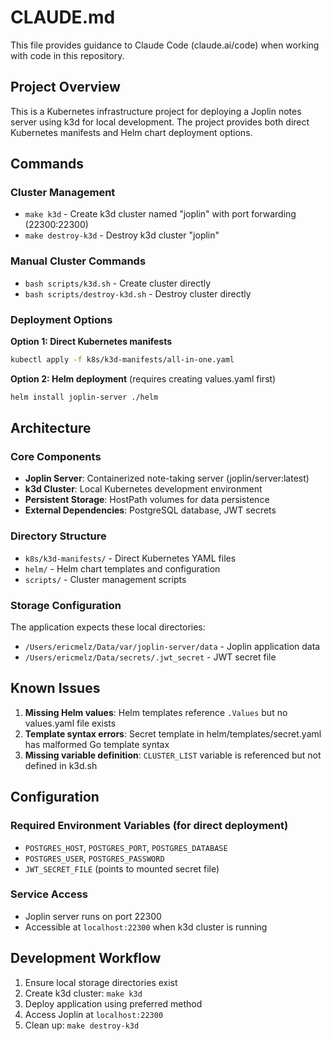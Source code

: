 # CLAUDE.md

This file provides guidance to Claude Code (claude.ai/code) when working with code in this repository.

## Project Overview

This is a Kubernetes infrastructure project for deploying a Joplin notes server using k3d for local development. The project provides both direct Kubernetes manifests and Helm chart deployment options.

## Commands

### Cluster Management
- `make k3d` - Create k3d cluster named "joplin" with port forwarding (22300:22300)
- `make destroy-k3d` - Destroy k3d cluster "joplin"

### Manual Cluster Commands
- `bash scripts/k3d.sh` - Create cluster directly
- `bash scripts/destroy-k3d.sh` - Destroy cluster directly

### Deployment Options

**Option 1: Direct Kubernetes manifests**
```bash
kubectl apply -f k8s/k3d-manifests/all-in-one.yaml
```

**Option 2: Helm deployment** (requires creating values.yaml first)
```bash
helm install joplin-server ./helm
```

## Architecture

### Core Components
- **Joplin Server**: Containerized note-taking server (joplin/server:latest)
- **k3d Cluster**: Local Kubernetes development environment
- **Persistent Storage**: HostPath volumes for data persistence
- **External Dependencies**: PostgreSQL database, JWT secrets

### Directory Structure
- `k8s/k3d-manifests/` - Direct Kubernetes YAML files
- `helm/` - Helm chart templates and configuration
- `scripts/` - Cluster management scripts

### Storage Configuration
The application expects these local directories:
- `/Users/ericmelz/Data/var/joplin-server/data` - Joplin application data
- `/Users/ericmelz/Data/secrets/.jwt_secret` - JWT secret file

## Known Issues

1. **Missing Helm values**: Helm templates reference `.Values` but no values.yaml file exists
2. **Template syntax errors**: Secret template in helm/templates/secret.yaml has malformed Go template syntax
3. **Missing variable definition**: `CLUSTER_LIST` variable is referenced but not defined in k3d.sh

## Configuration

### Required Environment Variables (for direct deployment)
- `POSTGRES_HOST`, `POSTGRES_PORT`, `POSTGRES_DATABASE`
- `POSTGRES_USER`, `POSTGRES_PASSWORD`
- `JWT_SECRET_FILE` (points to mounted secret file)

### Service Access
- Joplin server runs on port 22300
- Accessible at `localhost:22300` when k3d cluster is running

## Development Workflow

1. Ensure local storage directories exist
2. Create k3d cluster: `make k3d`
3. Deploy application using preferred method
4. Access Joplin at `localhost:22300`
5. Clean up: `make destroy-k3d`